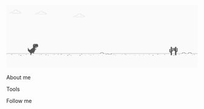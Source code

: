 ![Header](https://github.com/Set131/set131/blob/main/assets/chrome_dino_banner.jpg)

About me

Tools

Follow me